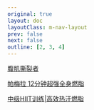 ```yaml
---
original: true
layout: doc
layoutClass: m-nav-layout
prev: false
next: false
outline: [2, 3, 4]
---
```


<style src="/.vitepress/theme/style/nav.css"></style>

<script setup>
import { AUDIO_DATA } from '/.vitepress/theme/untils/navigation_data/audio'
</script>


[腹肌撕裂者](https://www.bilibili.com/video/BV1oJ411F7ka/?vd_source=b8719e53a0544cc942f16429afc45fdc) 

[帕梅拉 12分钟超强全身燃脂](https://www.bilibili.com/video/BV1Ek4y1r7Z4/?vd_source=b8719e53a0544cc942f16429afc45fdc) 

[中级HIIT训练|高效热汗燃脂](https://www.bilibili.com/video/BV1EL4y1B7sZ/?spm_id_from=333.788.recommend_more_video.-1&vd_source=b8719e53a0544cc942f16429afc45fdc) 



<MNavLinks v-for="{title, items} in AUDIO_DATA" :title="title" :items="items"/>